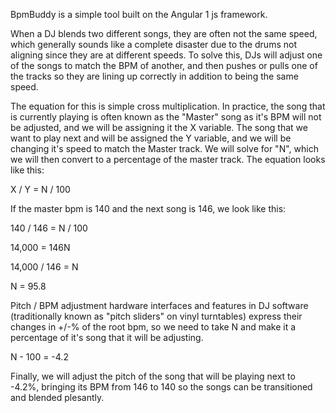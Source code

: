 BpmBuddy is a simple tool built on the Angular 1 js framework.  

When a DJ blends two different songs, they are often not the same speed, which generally sounds like a complete disaster due to the drums not aligning since they are at different speeds.  To solve this, DJs will adjust one of the songs to match the BPM of another, and then pushes or pulls one of the tracks so they are lining up correctly in addition to being the same speed.

The equation for this is simple cross multiplication.  In practice, the song that is currently playing is often known as the "Master" song as it's BPM will not be adjusted, and we will be assigning it the X variable.  The song that we want to play next and will be assigned the Y variable, and we will be changing it's speed to match the Master track.  We will solve for "N", which we will then convert to a percentage of the master track.  The equation looks like this:

X / Y = N / 100

If the master bpm is 140 and the next song is 146, we look like this:

140 / 146 = N / 100

14,000 = 146N

14,000 / 146 = N

N = 95.8

Pitch / BPM adjustment hardware interfaces and features in DJ software (traditionally known as "pitch sliders" on vinyl turntables) express their changes in +/-% of the root bpm, so we need to take N and make it a percentage of it's song that it will be adjusting.

N - 100 = -4.2

Finally, we will adjust the pitch of the song that will be playing next to -4.2%, bringing its BPM from 146 to 140 so the songs can be transitioned and blended plesantly.

